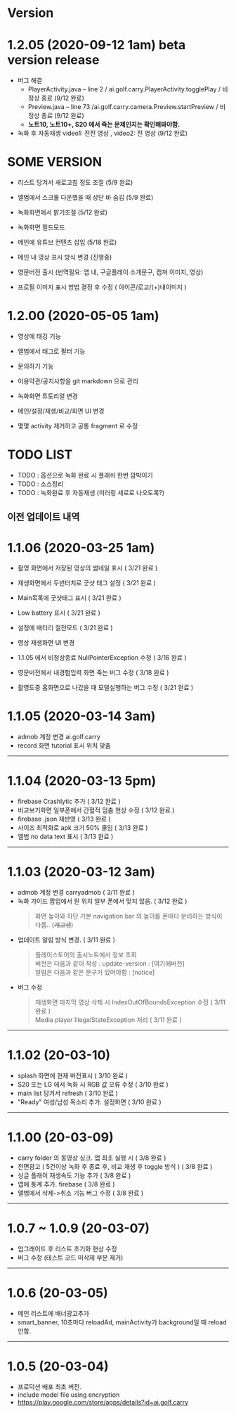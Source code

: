 # Version




# 1.2.05 (2020-09-12 1am) beta version release
  - 버그 해결 
    - PlayerActivity.java – line 2 / ai.golf.carry.PlayerActivity.togglePlay / 비정상 종료 (9/12 완료)
    - Preview.java – line 73 /ai.golf.carry.camera.Preview.startPreview / 비정상 종료 (9/12 완료)
    - **노트10, 노트10+, S20 에서 죽는 문제인지는 확인해봐야함.**
  - 녹화 후 자동재생 video1: 전전 영상 ,  video2: 전 영상 (9/12 완료)




# SOME VERSION
  - 리스트 당겨서 새로고침 정도 조절 (5/9 완료)
  - 앨범에서 스크롤 다운했을 때 상단 바 숨김 (5/9 완료)
  - 녹화화면에서 밝기조절 (5/12 완료)
  - 녹화화면 필드모드
  - 메인에 유튜브 컨텐츠 삽입 (5/18 완료)
  - 메인 내 영상 표시 방식 변경 (진행중)
  
  - 영문버전 출시 (번역필요: 앱 내, 구글플레이 소개문구, 캡쳐 이미지, 영상)
  - 프로필 이미지 표시 방법 결정 후 수정 ( 아이콘/로고/(+)내이미지 )
  
  
# 1.2.00 (2020-05-05 1am)
  - 영상에 태깅 기능
  - 앨범에서 태그로 필터 기능
  - 문의하기 기능
  - 이용약관/공지사항을 git markdown 으로 관리
  - 녹화화면 튜토리얼 변경
  - 메인/설정/재생/비교/화면 UI 변경
  
  - 몇몇 activity 제거하고 공통 fragment 로 수정
    

# TODO LIST
    
  - TODO : 옵션으로 녹화 완료 시 플래쉬 한번 깜박이기
  - TODO : 소스정리 
  - TODO : 녹화완료 후 자동재생 (미러링 세로로 나오도록?)
    

## 이전 업데이트 내역

# 1.1.06 (2020-03-25 1am)
  - 촬영 화면에서 저장된 영상의 썸네일 표시 ( 3/21 완료 )
  - 재생화면에서 두번터치로 굿샷 태그 설정 ( 3/21 완료 )
  - Main목록에 굿샷태그 표시 ( 3/21 완료 )
  - Low battery 표시 ( 3/21 완료 )
  - 설정에 배터리 절전모드 ( 3/21 완료 )
  - 영상 재생화면 UI 변경
  
  - 1.1.05 에서 비정상종료 NullPointerException 수정 ( 3/16 완료 )
  - 영문버전에서 내경험입력 화면 죽는 버그 수정 ( 3/18 완료 )
  - 촬영도중 홈화면으로 나갔을 때 모델실행하는 버그 수정 ( 3/21 완료 )
  

# 1.1.05 (2020-03-14 3am)
  - admob 계정 변경 ai.golf.carry
  - record 화면 tutorial 표시 위치 맞춤
  
---
  
# 1.1.04 (2020-03-13 5pm)
  - firebase Crashlytic 추가 ( 3/12 완료 )
  - 비교보기화면 일부폰에서 간혈적 멈춤 현상 수정 ( 3/12 완료 )
  - firebase .json 재반영 ( 3/13 완료 )
  - 사이즈 최적화로 apk 크기 50% 줄임 ( 3/13 완료 )
  - 앨범 no data text 표시 ( 3/13 완료 )
  
---
  
# 1.1.03 (2020-03-12 3am)
  - admob 계정 변경 carryadmob ( 3/11 완료 )
  - 녹화 가이드 팝업에서 원 위치 일부 폰에서 맞지 않음. ( 3/12 완료 )
    > 화면 높이와 하단 기본 navigation bar 의 높이를 폰마다 분리하는 방식이 다름.. (~~개고생~~)
  - 업데이트 알림 방식 변경. ( 3/11 완료 )
    > 플레이스토어의 출시노트에서 정보 조회  
    > 버전은 다음과 같이 작성 : update-version : [여기에버전]  
    > 알람은 다음과 같은 문구가 있어야함 : [notice]  
  - 버그 수정
    > 재생화면 마지막 영상 삭제 시 IndexOutOfBoundsException 수정 ( 3/11 완료 )  
    > Media player IllegalStateException 처리 ( 3/11 완료 )

---

# 1.1.02 (20-03-10)
  - splash 화면에 현재 버전표시 ( 3/10 완료 )
  - S20 또는 LG 에서 녹화 시 RGB 값 오류 수정 ( 3/10 완료 )
  - main list 당겨서 refresh ( 3/10 완료 )
  - "Ready" 여성/남성 목소리 추가. 설정화면 ( 3/10 완료 )

---

# 1.1.00 (20-03-09)
  - carry folder 의 동영상 싱크. 앱 최초 실행 시 ( 3/8 완료 )
  - 전면광고 ( 5건이상 녹화 후 종료 후, 비교 재생 후 toggle 방식 ) ( 3/8 완료 )
  - 싱글 플래이 재생속도 기능 추가 ( 3/8 완료 )
  - 앱에 통계 추가. firebase ( 3/8 완료 )
  - 앨범에서 삭제->취소 기능 버그 수정 ( 3/8 완료 )
    
---

# 1.0.7 ~ 1.0.9 (20-03-07)
  - 업그래이드 후 리스트 초기화 현상 수정
  - 버그 수정 (테스트 코드 미삭제 부분 제거)
    
---

# 1.0.6 (20-03-05)
  - 메인 리스트에 배너광고추가
  - smart_banner, 10초마다 reloadAd, mainActivity가 background일 때 reload 안함.
    
---

# 1.0.5 (20-03-04)
  - 프로덕션 배포 최초 버전.
  - include model file using encryption
  - https://play.google.com/store/apps/details?id=ai.golf.carry


    


    
    
